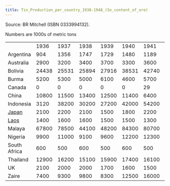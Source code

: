 ```yaml
---
title: Tin_Production_per_country_1936-1948_(Sn_content_of_ore)
---
```

Source: BR Mitchell (ISBN 0333994132).

Numbers are 1000s of metric tons

|                              |       |       |       |       |       |       |       |       |       |       |       |       |       |
|------------------------------|-------|-------|-------|-------|-------|-------|-------|-------|-------|-------|-------|-------|-------|
|                              | 1936  | 1937  | 1938  | 1939  | 1940  | 1941  | 1942  | 1943  | 1944  | 1945  | 1946  | 1947  | 1948  |
| Argentina                    | 904   | 1356  | 1747  | 1729  | 1480  | 1189  | 872   | 785   | 1002  | 1101  | 795   | 558   | 284   |
| Australia                    | 2900  | 3200  | 3400  | 3700  | 3300  | 3600  | 3000  | 2600  | 2600  | 2300  | 2100  | 2500  | 1900  |
| Bolivia                      | 24438 | 25531 | 25894 | 27916 | 38531 | 42740 | 38907 | 40960 | 39341 | 43168 | 38222 | 33800 | 37935 |
| Burma                        | 5200  | 5300  | 5000  | 6100  | 4600  | 5700  | 600   | 600   | 500   | 400   | 300   | 1800  | 1200  |
| Canada                       | 0     | 0     | 0     | 0     | 0     | 29    | 562   | 353   | 235   | 385   | 396   | 324   | 314   |
| China                        | 10800 | 11500 | 13400 | 12500 | 11400 | 6400  | 5800  | 3900  | 2000  | 2000  | 2700  | 4400  | 4900  |
| Indonesia                    | 3120  | 38200 | 30200 | 27200 | 42000 | 54200 | 10100 | 19400 | 7700  | 1100  | 6500  | 16200 | 31100 |
| [Japan](/wiki/Japan "Japan") | 2100  | 2200  | 2100  | 1500  | 1800  | 2200  | 1900  | 1100  | 400   | 100   | 100   | 100   | 100   |
| [Laos](/wiki/Laos "Laos")    | 1400  | 1600  | 1600  | 1500  | 1500  | 1300  | 1000  | 700   | 400   | 100   | 0     | 0     | 0     |
| Malaya                       | 67800 | 78500 | 44100 | 48200 | 84300 | 80700 | 16000 | 26400 | 9500  | 3200  | 8600  | 27500 | 45500 |
| Nigeria                      | 9900  | 11000 | 9100  | 9600  | 12200 | 12300 | 12600 | 12900 | 12700 | 11400 | 10500 | 9300  | 9400  |
| South Africa                 | 600   | 500   | 600   | 500   | 600   | 500   | 500   | 500   | 500   | 500   | 500   | 500   | 500   |
| Thailand                     | 12900 | 16200 | 15100 | 15900 | 17400 | 16100 | 8000  | 5900  | 3300  | 1800  | 1100  | 1400  | 4300  |
| UK                           | 2100  | 2000  | 2000  | 1700  | 1600  | 1500  | 1400  | 1400  | 1300  | 1200  | 800   | 900   | 900   |
| Zaire                        | 7400  | 9300  | 9800  | 8300  | 12500 | 16000 | 16100 | 17300 | 17100 | 17300 | 14500 | 12600 | 13100 |
